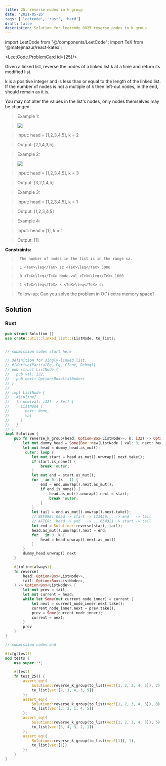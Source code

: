```yaml
---
title: 25. reverse nodes in k group
date: '2021-05-26'
tags: ['leetcode', 'rust', 'hard']
draft: false
description: Solution for leetcode 0025 reverse nodes in k group
---
```

import LeetCode from "@/components/LeetCode";
import TeX from '@matejmazur/react-katex';

<LeetCode.ProblemCard id={25}/>
 

  Given a linked list, reverse the nodes of a linked list k at a time and return its modified list.

  k is a positive integer and is less than or equal to the length of the linked list. If the number of nodes is not a multiple of k then left-out nodes, in the end, should remain as it is.

  You may not alter the values in the list's nodes, only nodes themselves may be changed.

   

 >   Example 1:

 >   ![](https://assets.leetcode.com/uploads/2020/10/03/reverse_ex1.jpg)

 >   Input: head <TeX>=</TeX> [1,2,3,4,5], k <TeX>=</TeX> 2

 >   Output: [2,1,4,3,5]

  

 >   Example 2:

 >   ![](https://assets.leetcode.com/uploads/2020/10/03/reverse_ex2.jpg)

 >   Input: head <TeX>=</TeX> [1,2,3,4,5], k <TeX>=</TeX> 3

 >   Output: [3,2,1,4,5]

  

 >   Example 3:

  

 >   Input: head <TeX>=</TeX> [1,2,3,4,5], k <TeX>=</TeX> 1

 >   Output: [1,2,3,4,5]

  

 >   Example 4:

  

 >   Input: head <TeX>=</TeX> [1], k <TeX>=</TeX> 1

 >   Output: [1]

  

   

  **Constraints:**

  

 >   	The number of nodes in the list is in the range sz.

 >   	1 <TeX>\leq</TeX> sz <TeX>\leq</TeX> 5000

 >   	0 <TeX>\leq</TeX> Node.val <TeX>\leq</TeX> 1000

 >   	1 <TeX>\leq</TeX> k <TeX>\leq</TeX> sz

  

   

 >   Follow-up: Can you solve the problem in O(1) extra memory space?


## Solution
### Rust
```rust
pub struct Solution {}
use crate::util::linked_list::{ListNode, to_list};


// submission codes start here

// Definition for singly-linked list.
// #[derive(PartialEq, Eq, Clone, Debug)]
// pub struct ListNode {
//   pub val: i32,
//   pub next: Option<Box<ListNode>>
// }
// 
// impl ListNode {
//   #[inline]
//   fn new(val: i32) -> Self {
//     ListNode {
//       next: None,
//       val
//     }
//   }
// }
impl Solution {
    pub fn reverse_k_group(head: Option<Box<ListNode>>, k: i32) -> Option<Box<ListNode>> {
        let mut dummy_head = Some(Box::new(ListNode { val: 0, next: head }));
        let mut head = dummy_head.as_mut();
        'outer: loop {
            let mut start = head.as_mut().unwrap().next.take();
            if start.is_none() {
                break 'outer;
            }
            let mut end = start.as_mut();
            for _ in 0..(k - 1) {
                end = end.unwrap().next.as_mut();
                if end.is_none() {
                    head.as_mut().unwrap().next = start;
                    break 'outer;
                }
            }
            let tail = end.as_mut().unwrap().next.take();
            // BEFORE: head -> start -> 123456... -> end   -> tail
            // AFTER:  head -> end   -> ...654321 -> start -> tail
            let end = Solution::reverse(start, tail);
            head.as_mut().unwrap().next = end;
            for _ in 0..k {
                head = head.unwrap().next.as_mut()
            }
        }
        dummy_head.unwrap().next
    }

    #[inline(always)]
    fn reverse(
        head: Option<Box<ListNode>>,
        tail: Option<Box<ListNode>>,
    ) -> Option<Box<ListNode>> {
        let mut prev = tail;
        let mut current = head;
        while let Some(mut current_node_inner) = current {
            let next = current_node_inner.next.take();
            current_node_inner.next = prev.take();
            prev = Some(current_node_inner);
            current = next;
        }
        prev
    }
}

// submission codes end

#[cfg(test)]
mod tests {
    use super::*;

    #[test]
    fn test_25() {
        assert_eq!(
            Solution::reverse_k_group(to_list(vec![1, 2, 3, 4, 5]), 2),
            to_list(vec![2, 1, 4, 3, 5])
        );
        assert_eq!(
            Solution::reverse_k_group(to_list(vec![1, 2, 3, 4, 5]), 3),
            to_list(vec![3, 2, 1, 4, 5])
        );
        assert_eq!(
            Solution::reverse_k_group(to_list(vec![1, 2, 3, 4, 5]), 5),
            to_list(vec![5, 4, 3, 2, 1])
        );
        assert_eq!(
            Solution::reverse_k_group(to_list(vec![1]), 1),
            to_list(vec![1])
        );
    }
}

```
